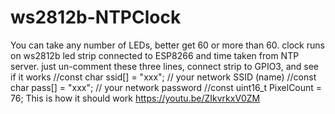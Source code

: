 # ws2812b-NTPClock
You can take any number of LEDs, better get 60 or more than 60.
clock runs on ws2812b led strip connected to ESP8266 and time taken from NTP server.
just un-comment these three lines, connect strip to GPIO3, and see if it works
//const char ssid[] = "xxx";  //  your network SSID (name)
//const char pass[] = "xxx";       // your network password
//const uint16_t PixelCount = 76; 
This is how it should work
https://youtu.be/ZIkvrkxV0ZM
